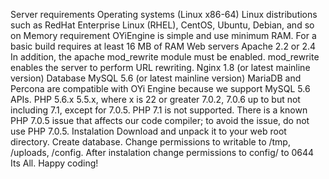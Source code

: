 Server requirements
Operating systems (Linux x86-64)
Linux distributions such as RedHat Enterprise Linux (RHEL), CentOS, Ubuntu, Debian, and so on
Memory requirement
OYiEngine is simple and use minimum RAM. For a basic build requires at least 16 MB of RAM
Web servers
Apache 2.2 or 2.4
In addition, the apache mod_rewrite module must be enabled. mod_rewrite enables the server to perform URL rewriting.
Nginx 1.8 (or latest mainline version)
Database
MySQL 5.6 (or latest mainline version)
MariaDB and Percona are compatible with OYi Engine because we support MySQL 5.6 APIs.
PHP
5.6.x
5.5.x, where x is 22 or greater
7.0.2, 7.0.6 up to but not including 7.1, except for 7.0.5. PHP 7.1 is not supported.
There is a known PHP 7.0.5 issue that affects our code compiler; to avoid the issue, do not use PHP 7.0.5.
Instalation
Download and unpack it to your web root directory.
Create database.
Change permissions to writable to /tmp, /uploads, /config.
After instalation change permissions to config/ to 0644
Its All.
Happy coding!